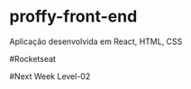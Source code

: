 # proffy-front-end

Aplicação desenvolvida em React, HTML, CSS

#Rocketseat

#Next Week Level-02



